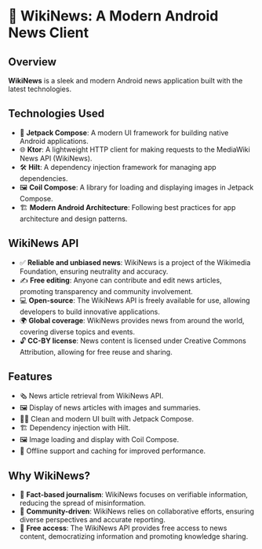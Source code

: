 # 📰 WikiNews: A Modern Android News Client

## Overview
**WikiNews** is a sleek and modern Android news application built with the latest technologies.

## Technologies Used
- 🎨 **Jetpack Compose**: A modern UI framework for building native Android applications.
- 🌐 **Ktor**: A lightweight HTTP client for making requests to the MediaWiki News API (WikiNews).
- 🛠️ **Hilt**: A dependency injection framework for managing app dependencies.
- 🖼️ **Coil Compose**: A library for loading and displaying images in Jetpack Compose.
- 🏗️ **Modern Android Architecture**: Following best practices for app architecture and design patterns.

## WikiNews API
- ✅ **Reliable and unbiased news**: WikiNews is a project of the Wikimedia Foundation, ensuring neutrality and accuracy.
- ✍️ **Free editing**: Anyone can contribute and edit news articles, promoting transparency and community involvement.
- 💻 **Open-source**: The WikiNews API is freely available for use, allowing developers to build innovative applications.
- 🌍 **Global coverage**: WikiNews provides news from around the world, covering diverse topics and events.
- 🔓 **CC-BY license**: News content is licensed under Creative Commons Attribution, allowing for free reuse and sharing.

## Features
- 🗞️ News article retrieval from WikiNews API.
- 🖼️ Display of news articles with images and summaries.
- 🧑‍💻 Clean and modern UI built with Jetpack Compose.
- 🏗️ Dependency injection with Hilt.
- 🖼️ Image loading and display with Coil Compose.
- 📱 Offline support and caching for improved performance.

## Why WikiNews?
- 🏅 **Fact-based journalism**: WikiNews focuses on verifiable information, reducing the spread of misinformation.
- 🤝 **Community-driven**: WikiNews relies on collaborative efforts, ensuring diverse perspectives and accurate reporting.
- 🌟 **Free access**: The WikiNews API provides free access to news content, democratizing information and promoting knowledge sharing.
